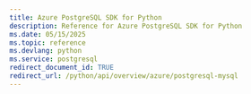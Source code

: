 ```yaml
---
title: Azure PostgreSQL SDK for Python
description: Reference for Azure PostgreSQL SDK for Python
ms.date: 05/15/2025
ms.topic: reference
ms.devlang: python
ms.service: postgresql
redirect_document_id: TRUE
redirect_url: /python/api/overview/azure/postgresql-mysql
---
```


